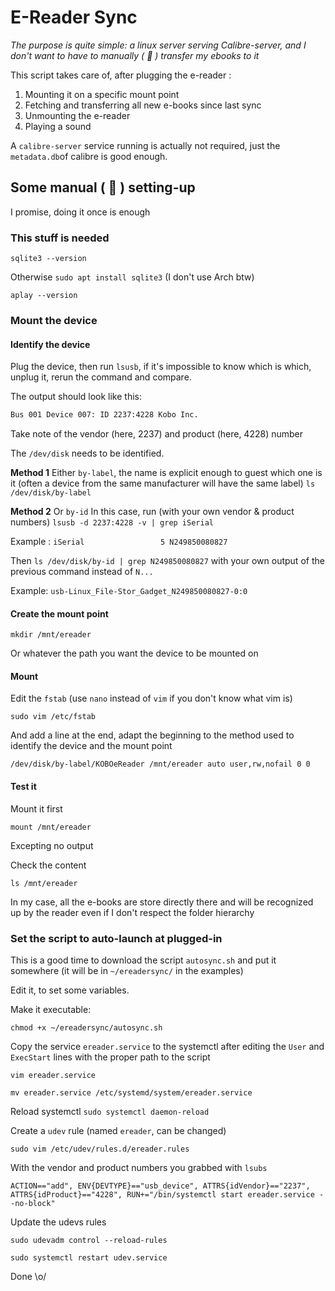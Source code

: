 # E-Reader Sync

_The purpose is quite simple: a linux server serving Calibre-server, and I don't want to have to manually ( 🤮 ) transfer my ebooks to it_

This script takes care of, after plugging the e-reader :

1. Mounting it on a specific mount point
2. Fetching and transferring all new e-books since last sync
3. Unmounting the e-reader
4. Playing a sound

A `calibre-server` service running is actually not required, just the `metadata.db`of calibre is good enough.

## Some manual ( 🤮 ) setting-up

I promise, doing it once is enough

### This stuff is needed

`sqlite3 --version`

Otherwise `sudo apt install sqlite3` (I don't use Arch btw)

`aplay --version`

### Mount the device
#### Identify the device

Plug the device, then run `lsusb`, if it's impossible to know which is which, unplug it, rerun the command and compare.

The output should look like this:

```bash
Bus 001 Device 007: ID 2237:4228 Kobo Inc.
```

Take note of the vendor (here, 2237) and product (here, 4228) number

The `/dev/disk` needs to be identified.

**Method 1**
Either `by-label`, the name is explicit enough to guest which one is it (often a device from the same manufacturer will have the same label)
`ls /dev/disk/by-label`


**Method 2**
Or `by-id`
In this case, run (with your own vendor & product numbers)
`lsusb -d 2237:4228 -v | grep iSerial`

Example :
`iSerial                 5 N249850080827`

Then
`ls /dev/disk/by-id | grep N249850080827`
with your own output of the previous command instead of `N...`

Example:
`usb-Linux_File-Stor_Gadget_N249850080827-0:0`

#### Create the mount point

`mkdir /mnt/ereader`

Or whatever the path you want the device to be mounted on


#### Mount

Edit the `fstab` (use `nano` instead of `vim` if you don't know what vim is)

`sudo vim /etc/fstab`

And add a line at the end, adapt the beginning to the method used to identify the device and the mount point

`/dev/disk/by-label/KOBOeReader /mnt/ereader auto user,rw,nofail 0 0`

#### Test it

Mount it first

`mount /mnt/ereader`

Excepting no output

Check the content

`ls /mnt/ereader`

In my case, all the e-books are store directly there and will be recognized up by the reader even if I don't respect the folder hierarchy

### Set the script to auto-launch at plugged-in

This is a good time to download the script `autosync.sh` and put it somewhere (it will be in `~/ereadersync/` in the examples)

Edit it, to set some variables.

Make it executable:

`chmod +x ~/ereadersync/autosync.sh`

Copy the service `ereader.service` to the systemctl after editing the `User` and `ExecStart` lines with the proper path to the script

`vim ereader.service`

`mv ereader.service /etc/systemd/system/ereader.service`

Reload systemctl
`sudo systemctl daemon-reload`

Create a `udev` rule (named `ereader`, can be changed)

`sudo vim /etc/udev/rules.d/ereader.rules`

With the vendor and product numbers you grabbed with `lsubs`

`ACTION=="add", ENV{DEVTYPE}=="usb_device", ATTRS{idVendor}=="2237", ATTRS{idProduct}=="4228", RUN+="/bin/systemctl start ereader.service --no-block"`

Update the udevs rules

`sudo udevadm control --reload-rules`

`sudo systemctl restart udev.service`

Done \o/
